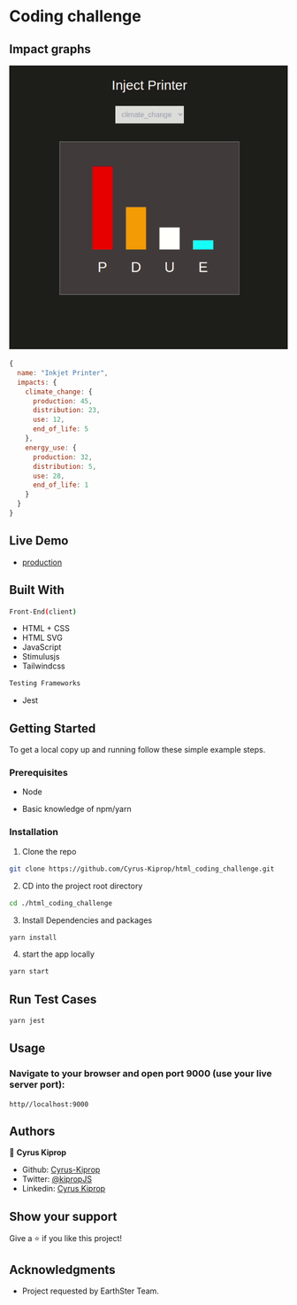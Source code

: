 # Coding challenge 

## Impact graphs

![Impact Graphs](images/demo.gif)

```javascript
{
  name: "Inkjet Printer",
  impacts: {
    climate_change: {
      production: 45,
      distribution: 23,
      use: 12,
      end_of_life: 5
    },
    energy_use: {
      production: 32,
      distribution: 5,
      use: 28,
      end_of_life: 1
    }
  }
}
```

## Live Demo

- [production](https://trusting-bassi-4903cc.netlify.app/)

## Built With

```sh
Front-End(client)
```

- HTML + CSS
- HTML SVG
- JavaScript
- Stimulusjs
- Tailwindcss

```sh
Testing Frameworks
```
- Jest

## Getting Started

To get a local copy up and running follow these simple example steps.

### Prerequisites

- Node

- Basic knowledge of npm/yarn

### Installation

1. Clone the repo

```sh
git clone https://github.com/Cyrus-Kiprop/html_coding_challenge.git
```

2. CD into the project root directory

```sh
cd ./html_coding_challenge
```

3. Install Dependencies and packages

```sh
yarn install
```

4. start the app locally

```sh
yarn start
```
## Run Test Cases
```sh
yarn jest
```

<!-- USAGE EXAMPLES -->

## Usage

### Navigate to your browser and open port 9000 (use your live server port):

```JS
http//localhost:9000
```

## Authors

👤 **Cyrus Kiprop**

- Github: [Cyrus-Kiprop](https://github.com/Cyrus-Kiprop)
- Twitter: [@kipropJS](https://twitter.com/kipropJS)
- Linkedin: [Cyrus Kiprop](https://www.linkedin.com/in/cyrus-kiprop-ba7320120/)


## Show your support

Give a ⭐️ if you like this project!

## Acknowledgments

- Project requested by EarthSter Team.


